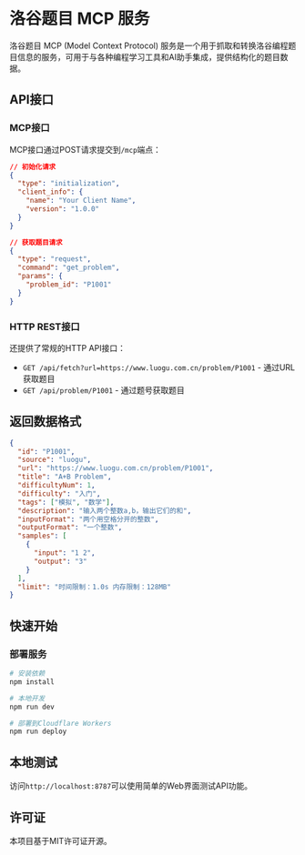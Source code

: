 # 洛谷题目 MCP 服务

洛谷题目 MCP (Model Context Protocol) 服务是一个用于抓取和转换洛谷编程题目信息的服务，可用于与各种编程学习工具和AI助手集成，提供结构化的题目数据。

## API接口

### MCP接口

MCP接口通过POST请求提交到`/mcp`端点：

```json
// 初始化请求
{
  "type": "initialization",
  "client_info": {
    "name": "Your Client Name",
    "version": "1.0.0"
  }
}

// 获取题目请求
{
  "type": "request",
  "command": "get_problem",
  "params": {
    "problem_id": "P1001"
  }
}
```

### HTTP REST接口

还提供了常规的HTTP API接口：

- `GET /api/fetch?url=https://www.luogu.com.cn/problem/P1001` - 通过URL获取题目
- `GET /api/problem/P1001` - 通过题号获取题目

## 返回数据格式

```json
{
  "id": "P1001",
  "source": "luogu",
  "url": "https://www.luogu.com.cn/problem/P1001",
  "title": "A+B Problem",
  "difficultyNum": 1,
  "difficulty": "入门",
  "tags": ["模拟", "数学"],
  "description": "输入两个整数a,b，输出它们的和",
  "inputFormat": "两个用空格分开的整数",
  "outputFormat": "一个整数",
  "samples": [
    {
      "input": "1 2",
      "output": "3"
    }
  ],
  "limit": "时间限制：1.0s 内存限制：128MB"
}
```

## 快速开始

### 部署服务

```bash
# 安装依赖
npm install

# 本地开发
npm run dev

# 部署到Cloudflare Workers
npm run deploy
```

## 本地测试

访问`http://localhost:8787`可以使用简单的Web界面测试API功能。

## 许可证

本项目基于MIT许可证开源。